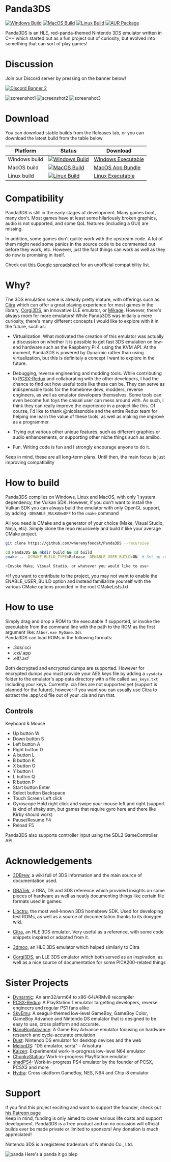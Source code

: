 # Panda3DS
[![Windows Build](https://github.com/wheremyfoodat/Panda3DS/actions/workflows/Windows_Build.yml/badge.svg?branch=master)](https://github.com/wheremyfoodat/Panda3DS/actions/workflows/Windows_Build.yml) [![MacOS Build](https://github.com/wheremyfoodat/Panda3DS/actions/workflows/MacOS_Build.yml/badge.svg?branch=master)](https://github.com/wheremyfoodat/Panda3DS/actions/workflows/MacOS_Build.yml) [![Linux Build](https://github.com/wheremyfoodat/Panda3DS/actions/workflows/Linux_Build.yml/badge.svg?branch=master)](https://github.com/wheremyfoodat/Panda3DS/actions/workflows/Linux_Build.yml) [![AUR Package](https://img.shields.io/aur/version/panda3ds-git)](https://aur.archlinux.org/packages/panda3ds-git)

Panda3DS is an HLE, red-panda-themed Nintendo 3DS emulator written in C++ which started out as a fun project out of curiosity, but evolved into something that can sort of play games!

# Discussion
Join our Discord server by pressing on the banner below!

[![Discord Banner 2](https://discord.com/api/guilds/1118695732958994532/widget.png?style=banner2)](https://discord.gg/ZYbugsEmsw)

![screenshot1](docs/img/KirbyRobobot.png) ![screenshot2](docs/img/OoT_Title.png) ![screenshot3](docs/img/pokegang.png)

# Download
You can download stable builds from the Releases tab, or you can download the latest build from the table below

|Platform|Status|Download|
|--------|------------|--------|
|Windows build|[![Windows Build](https://github.com/wheremyfoodat/Panda3DS/actions/workflows/Windows_Build.yml/badge.svg?branch=master)](https://github.com/wheremyfoodat/Panda3DS/actions/workflows/Windows_Build.yml)|[Windows Executable](https://nightly.link/wheremyfoodat/Panda3DS/workflows/Windows_Build/master/Windows%20executable.zip)|
|MacOS build|[![MacOS Build](https://github.com/wheremyfoodat/Panda3DS/actions/workflows/MacOS_Build.yml/badge.svg?branch=master)](https://github.com/wheremyfoodat/Panda3DS/actions/workflows/MacOS_Build.yml)|[MacOS App Bundle](https://nightly.link/wheremyfoodat/Panda3DS/workflows/MacOS_Build/master/MacOS%20Alber%20App%20Bundle.zip)|
|Linux build|[![Linux Build](https://github.com/wheremyfoodat/Panda3DS/actions/workflows/Linux_Build.yml/badge.svg?branch=master)](https://github.com/wheremyfoodat/Panda3DS/actions/workflows/Linux_Build.yml)|[Linux Executable](https://nightly.link/wheremyfoodat/Panda3DS/workflows/Linux_Build/master/Linux%20executable.zip)|

# Compatibility
Panda3DS is still in the early stages of development. Many games boot, many don't. Most games have at least some hilariously broken graphics, audio is not supported, and some QoL features (including a GUI) are missing.

In addition, some games don't quiiite work with the upstream code. A lot of them might need some panics in the source code to be commented out before they work, etc. However, just the fact things can work as well as they do now is promising in itself.

Check out [this Google spreadsheet](https://docs.google.com/spreadsheets/d/1nWZTzfaMPkZdyhqHEawMRBaP0qSMmQdxrVfAbgapYrM/edit?usp=sharing) for an unofficial compatibility list.
# Why?
The 3DS emulation scene is already pretty mature, with offerings such as [Citra](https://github.com/citra-emu/citra) which can offer a great playing experience for most games in the library, [Corgi3DS](https://github.com/PSI-Rockin/Corgi3DS), an innovative LLE emulator, or [Mikage](https://mikage.app/). However, there's always room for more emulators! While Panda3DS was initially a mere curiosity, there's many different concepts I would like to explore with it in the future, such as:

- Virtualization. What motivated the creation of this emulator was actually a discussion on whether it is possible to get fast 3DS emulation on low-end hardware such as the Raspberry Pi 4, using the KVM API. At the moment, Panda3DS is powered by Dynarmic rather than using virtualization, but this is definitely a concept I want to explore in the future.

- Debugging, reverse engineering and modding tools. While contributing to [PCSX-Redux](https://github.com/grumpycoders/pcsx-redux) and collaborating with the other developers, I had the chance to find out how useful tools like these can be. They can serve as indispensable tools for the homebrew devs, modders, reverse engineers, as well as emulator developers themselves. Some tools can even become fun toys the casual user can mess around with. As such, I think they can really improve the experience in a project like this. Of course, I'd like to thank @nicolasnoble and the entire Redux team for helping me learn the value of these tools, as well as making me improve as a programmer.

- Trying out various other unique features, such as different graphics or audio enhancements, or supporting other niche things such as amiibo.

- Fun. Writing code is fun and I strongly encourage anyone to do it.

Keep in mind, these are all long-term plans. Until then, the main focus is just improving compatibility

# How to build
Panda3DS compiles on Windows, Linux and MacOS, with only 1 system dependency, the Vulkan SDK. However, if you don't want to install the Vulkan SDK you can always build the emulator with only OpenGL support, by adding `-DENABLE_VULKAN=OFF` to the `cmake` command

All you need is CMake and a generator of your choice (Make, Visual Studio, Ninja, etc). Simply clone the repo recursively and build it like your average CMake project.

```sh
git clone https://github.com/wheremyfoodat/Panda3DS --recursive

cd Panda3DS && mkdir build && cd build
cmake .. -DCMAKE_BUILD_TYPE=Release -DENABLE_USER_BUILD=ON  # Set up compilers etc here if you'd like

<Invoke Make, Visual Studio, or whatever you would like to use>
```

\*If you want to contribute to the project, you may not want to enable the ENABLE_USER_BUILD option and instead familiarize yourself with the various CMake options provided in the root CMakeLists.txt

# How to use
Simply drag and drop a ROM to the executable if supported, or invoke the executable from the command line with the path to the ROM as the first argument like: `Alber.exe MyGame.3ds`
<br>
Panda3DS can load ROMs in the following formats:
- .3ds/.cci
- .cxi/.app
- .elf/.axf

Both decrypted and encrypted dumps are supported. However for encrypted dumps you must provide your AES keys file by adding a `sysdata` folder to the emulator's app data directory with a file called `aes_keys.txt` including your keys. Currently .cia files are not supported yet (support is planned for the future), however if you want you can usually use Citra to extract the .app/.cxi file out of your .cia and run that.

## Controls
Keyboard & Mouse
- Up button	W
- Down button	S
- Left button	A
- Right button	D
- A button	L
- B button	K
- X button	O
- Y button	I
- L button	Q
- R button	P
- Start button	Enter
- Select button	Backspace
- Touch Screen  Left click
- Gyroscope     Hold right click and swipe your mouse left and right (support is kind of shaky atm, but games that require gyro here and there like Kirby should work)
- Pause/Resume  F4
- Reload        F5


Panda3DS also supports controller input using the SDL2 GameController API.

# Acknowledgements
- [3DBrew](https://www.3dbrew.org/wiki/Main_Page), a wiki full of 3DS information and the main source of documentation used.
- [GBATek](https://www.problemkaputt.de/gbatek.htm#3dsreference), a GBA, DS and 3DS reference which provided insights on some pieces of hardware as well as neatly documenting things like certain file formats used in games.
- [Libctru](https://github.com/devkitPro/libctru), the most well-known 3DS homebrew SDK. Used for developing test ROMs, as well as a source of documentation thanks to its doxygen wiki.

- [Citra](https://github.com/citra-emu/citra), an HLE 3DS emulator. Very useful as a reference, with some code snippets inspired or adapted from it.
- [3dmoo](https://github.com/plutooo/3dmoo), an HLE 3DS emulator which helped similarly to Citra
- [Corgi3DS](https://github.com/PSI-Rockin/Corgi3DS), an LLE 3DS emulator which both served as an inspiration, as well as a nice source of documentation for some PICA200-related things

# Sister Projects
- [Dynarmic](https://github.com/merryhime/dynarmic): An arm32/arm64 to x86-64/ARMv8 recompiler
- [PCSX-Redux](https://github.com/grumpycoders/pcsx-redux): A PlayStation 1 emulator targetting developers, reverse engineers and regular PS1 fans alike
- [SkyEmu](https://github.com/skylersaleh/SkyEmu): A seagull-themed low-level GameBoy, GameBoy Color, GameBoy Advance and Nintendo DS emulator that is designed to be easy to use, cross platform and accurate.
- [NanoBoyAdvance](https://github.com/nba-emu/NanoBoyAdvance): A Game Boy Advance emulator focusing on hardware research and cycle-accurate emulation
- [Dust](https://github.com/kelpsyberry/dust): Nintendo DS emulator for desktop devices and the web
- [MelonDS](https://github.com/melonDS-emu/melonDS): "DS emulator, sorta" - Arisotura
- [Kaizen](https://github.com/SimoneN64/Kaizen): Experimental work-in-progress low-level N64 emulator
- [ChonkyStation](https://github.com/liuk7071/ChonkyStation): Work-in-progress PlayStation emulator
- [shadPS4](https://github.com/georgemoralis/shadPS4): Work-in-progress PS4 emulator by the founder of PCSX, PCSX2 and more
- [Hydra](https://github.com/hydra-emu/hydra): Cross-platform GameBoy, NES, N64 and Chip-8 emulator

# Support
If you find this project exciting and want to support the founder, check out [his Patreon page](https://www.patreon.com/wheremyfoodat)
<br>
Keep in mind, funding is only aimed to cover various life costs and support development. Panda3DS is a free product and on no occasion will official builds ever be made private or limited to sponsors! Any donation is much appreciated!

Nintendo 3DS is a registered trademark of Nintendo Co., Ltd.

![panda](docs/img/panda.jpg)
Here's a panda it go blep
